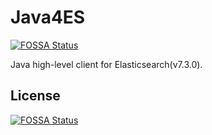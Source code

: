 # Java4ES
[![FOSSA Status](https://app.fossa.io/api/projects/git%2Bgithub.com%2Ffreesinger%2FJava4ES.svg?type=shield)](https://app.fossa.io/projects/git%2Bgithub.com%2Ffreesinger%2FJava4ES?ref=badge_shield)

 Java high-level client for Elasticsearch(v7.3.0).


## License
[![FOSSA Status](https://app.fossa.io/api/projects/git%2Bgithub.com%2Ffreesinger%2FJava4ES.svg?type=large)](https://app.fossa.io/projects/git%2Bgithub.com%2Ffreesinger%2FJava4ES?ref=badge_large)